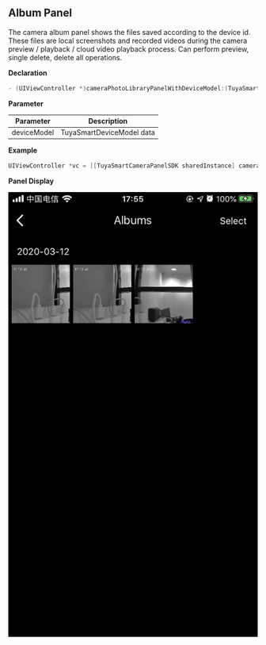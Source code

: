 ## Album Panel

The camera album panel shows the files saved according to the device id. These files are local screenshots and recorded videos during the camera preview / playback / cloud video playback process. Can perform preview, single delete, delete all operations.

**Declaration**

```objective-c
- (UIViewController *)cameraPhotoLibraryPanelWithDeviceModel:(TuyaSmartDeviceModel *)deviceModel;
```

**Parameter**

| Parameter   | Description               |
| ---------- | ------------------------ |
| deviceModel | TuyaSmartDeviceModel data |

**Example**

```objective-c
UIViewController *vc = [[TuyaSmartCameraPanelSDK sharedInstance] cameraPhotoLibraryPanelWithDeviceModel:deviceModel]
```

**Panel Display**

![消息面板](./images/camera_panel_album.PNG)